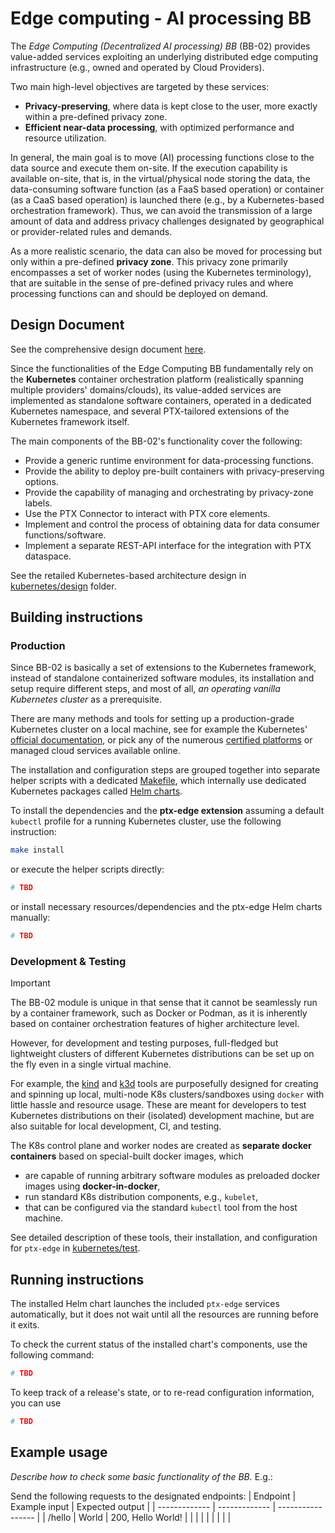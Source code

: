 # Edge computing - AI processing BB

The *Edge Computing (Decentralized AI processing) BB* (BB-02) provides value-added services
exploiting an underlying distributed edge computing infrastructure (e.g., owned and operated
by Cloud Providers).

Two main high-level objectives are targeted by these services:

- **Privacy-preserving**, where data is kept close to the user, more exactly within a pre-defined
privacy zone.
- **Efficient near-data processing**, with optimized performance and resource utilization.

In general, the main goal is to move (AI) processing functions close to the data source
and execute them on-site. If the execution capability is available on-site, that is, in the
virtual/physical node storing the data, the data-consuming software function (as a FaaS
based operation) or container (as a CaaS based operation) is launched there (e.g., by a 
Kubernetes-based orchestration framework). Thus, we can avoid the transmission of a large
amount of data and address privacy challenges designated by geographical or provider-related
rules and demands.

As a more realistic scenario, the data can also be moved for processing but only within a
pre-defined **privacy zone**. This privacy zone primarily encompasses a set of worker nodes
(using the Kubernetes terminology), that are suitable in the sense of pre-defined privacy
rules and where processing functions can and should be deployed on demand.

## Design Document

See the comprehensive design document [here](docs/design-document.md).

Since the functionalities of the Edge Computing BB fundamentally rely on the **Kubernetes**
container orchestration platform (realistically spanning multiple providers' domains/clouds), 
its value-added services are implemented as standalone software containers, operated in a 
dedicated Kubernetes namespace, and several PTX-tailored extensions of the Kubernetes framework itself.

The main components of the BB-02's functionality cover the following:

- Provide a generic runtime environment for data-processing functions.
- Provide the ability to deploy pre-built containers with privacy-preserving options.
- Provide the capability of managing and orchestrating by privacy-zone labels.
- Use the PTX Connector to interact with PTX core elements.
- Implement and control the process of obtaining data for data consumer functions/software.
- Implement a separate REST-API interface for the integration with PTX dataspace.

See the retailed Kubernetes-based architecture design in
[kubernetes/design](kubernetes/design) folder.

## Building instructions

### Production

Since BB-02 is basically a set of extensions to the Kubernetes framework, instead of 
standalone containerized software modules, its installation and setup require different
steps, and most of all, *an operating vanilla Kubernetes cluster* as a prerequisite.

There are many methods and tools for setting up a production-grade Kubernetes cluster on
a local machine, see for example the Kubernetes'
[official documentation](https://kubernetes.io/docs/setup/), or pick any of the numerous
[certified platforms](https://kubernetes.io/docs/setup/production-environment/turnkey-solutions/)
or managed cloud services available online.

The installation and configuration steps are grouped together into separate helper scripts with 
a dedicated [Makefile](Makefile), which internally use dedicated Kubernetes packages 
called [Helm charts](https://helm.sh/).

To install the dependencies and the **ptx-edge extension** assuming a default `kubectl` 
profile for a running Kubernetes cluster, use the following instruction:
```bash
make install
```

or execute the helper scripts directly:
```bash
# TBD
```

or install necessary resources/dependencies and the ptx-edge Helm charts
manually:
```bash
# TBD
```

### Development & Testing

> [!IMPORTANT]
> 
> The BB-02 module is unique in that sense that it cannot be seamlessly run by a 
> container framework, such as Docker or Podman, as it is inherently based on container 
> orchestration features of higher architecture level.

However, for development and testing purposes, full-fledged but lightweight clusters of
different Kubernetes distributions can be set up on the fly even in a single virtual machine.

For example, the [kind](https://kind.sigs.k8s.io/) and [k3d](https://k3d.io/stable/) tools
are purposefully designed for creating and spinning up local, multi-node K8s clusters/sandboxes
using `docker` with little hassle and resource usage.
These are meant for developers to test Kubernetes distributions on their (isolated)
development machine, but are also suitable for local development, CI, and testing.

The K8s control plane and worker nodes are created as **separate docker containers** based
on special-built docker images, which 

- are capable of running arbitrary software modules as preloaded docker images using
  **docker-in-docker**,
- run standard K8s distribution components, e.g., `kubelet`,
- that can be configured via the standard `kubectl` tool from the host machine.

See detailed description of these tools, their installation, and configuration for `ptx-edge` 
in [kubernetes/test](kubernetes/test/README.md).

## Running instructions

The installed Helm chart launches the included `ptx-edge` services automatically,
but it does not wait until all the resources are running before it exits.

To check the current status of the installed chart's components, use the following
command:
```bash
# TBD
```

To keep track of a release's state, or to re-read configuration information, you can
use
```bash
# TBD
```

## Example usage
_Describe how to check some basic functionality of the BB._
E.g.:

Send the following requests to the designated endpoints:
| Endpoint      | Example input | Expected output   |
| ------------- | ------------- | ----------------- |
| /hello        | World         | 200, Hello World! |
|               |               |                   |
|               |               |                   |
